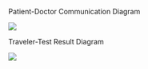 Patient-Doctor Communication Diagram

![](https://user-images.githubusercontent.com/87502871/270497268-f5dc94ae-bd10-4844-a740-6b8143e4e07f.jpg)

Traveler-Test Result Diagram

![](https://github.com/pdonahue28/Cool-Bikes-Software-Assurance-CYBR8420-850/assets/76424137/ff74d980-c757-493d-a806-35fe08042e7c)


